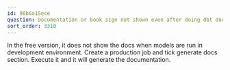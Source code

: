 ```yaml
---
id: 98b6a15ece
question: Documentation or book sign not shown even after doing dbt docs generate.
sort_order: 3310
---
```


In the free version, it does not show the docs when models are run in development environment. Create a production job and tick generate docs section. Execute it and it will generate the documentation.


